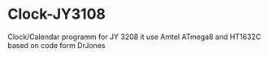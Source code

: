 # Clock-JY3108
Clock/Calendar programm for JY 3208 
it use Amtel ATmega8 and HT1632C 
based on code form DrJones
